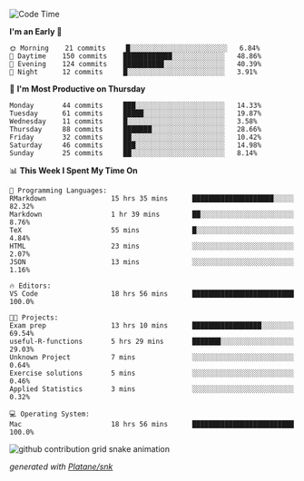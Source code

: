 <!--START_SECTION:waka-->
![Code Time](http://img.shields.io/badge/Code%20Time-159%20hrs%2055%20mins-blue)

**I'm an Early 🐤** 

```text
🌞 Morning    21 commits     █░░░░░░░░░░░░░░░░░░░░░░░░   6.84% 
🌆 Daytime    150 commits    ████████████░░░░░░░░░░░░░   48.86% 
🌃 Evening    124 commits    ██████████░░░░░░░░░░░░░░░   40.39% 
🌙 Night      12 commits     █░░░░░░░░░░░░░░░░░░░░░░░░   3.91%

```
📅 **I'm Most Productive on Thursday** 

```text
Monday       44 commits     ███░░░░░░░░░░░░░░░░░░░░░░   14.33% 
Tuesday      61 commits     █████░░░░░░░░░░░░░░░░░░░░   19.87% 
Wednesday    11 commits     █░░░░░░░░░░░░░░░░░░░░░░░░   3.58% 
Thursday     88 commits     ███████░░░░░░░░░░░░░░░░░░   28.66% 
Friday       32 commits     ██░░░░░░░░░░░░░░░░░░░░░░░   10.42% 
Saturday     46 commits     ███░░░░░░░░░░░░░░░░░░░░░░   14.98% 
Sunday       25 commits     ██░░░░░░░░░░░░░░░░░░░░░░░   8.14%

```


📊 **This Week I Spent My Time On** 

```text
💬 Programming Languages: 
RMarkdown                15 hrs 35 mins      ████████████████████░░░░░   82.32% 
Markdown                 1 hr 39 mins        ██░░░░░░░░░░░░░░░░░░░░░░░   8.76% 
TeX                      55 mins             █░░░░░░░░░░░░░░░░░░░░░░░░   4.84% 
HTML                     23 mins             ░░░░░░░░░░░░░░░░░░░░░░░░░   2.07% 
JSON                     13 mins             ░░░░░░░░░░░░░░░░░░░░░░░░░   1.16%

🔥 Editors: 
VS Code                  18 hrs 56 mins      █████████████████████████   100.0%

🐱‍💻 Projects: 
Exam prep                13 hrs 10 mins      █████████████████░░░░░░░░   69.54% 
useful-R-functions       5 hrs 29 mins       ███████░░░░░░░░░░░░░░░░░░   29.03% 
Unknown Project          7 mins              ░░░░░░░░░░░░░░░░░░░░░░░░░   0.64% 
Exercise solutions       5 mins              ░░░░░░░░░░░░░░░░░░░░░░░░░   0.46% 
Applied Statistics       3 mins              ░░░░░░░░░░░░░░░░░░░░░░░░░   0.32%

💻 Operating System: 
Mac                      18 hrs 56 mins      █████████████████████████   100.0%

```


<!--END_SECTION:waka-->


<!--Snake Game-->
![github contribution grid snake animation](https://raw.githubusercontent.com/viggo-gascou/viggo-gascou/output/github-contribution-grid-snake.svg)

_generated with [Platane/snk](https://github.com/Platane/snk)_
<!--Snake Game-->

